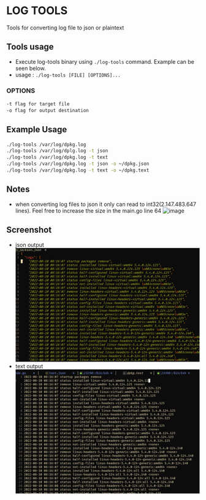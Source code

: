 # LOG TOOLS
Tools for converting log file to json or plaintext
## Tools usage
* Execute log-tools binary using `./log-tools` command. Example can be seen below.
* usage : `./log-tools [FILE] [OPTIONS]...`
### OPTIONS
```bash
-t flag for target file 
-o flag for output destination
```
## Example Usage
```bash
./log-tools /var/log/dpkg.log
./log-tools /var/log/dplg.log -t json 
./log-tools /var/log/dpkg.log -t text 
./log-tools /var/log/dpkg.log -t json -o ~/dpkg.json
./log-tools /var/log/dpkg.log -t text -o ~/dpkg.text
```
## Notes
* when converting log files to json it only can read to int32(2.147.483.647 lines). Feel free to increase the size in the main.go line 64
![image](https://user-images.githubusercontent.com/33139248/193443133-dea2ec16-e6f2-4fac-a7e5-3699f6dbff45.png)
## Screenshot
* json output
![json_output_image](https://github.com/jacksonfernando/log-tools/blob/main/pictures/converted_json.PNG)
* text output
![json_output_image](https://github.com/jacksonfernando/log-tools/blob/main/pictures/converted_text.PNG)


